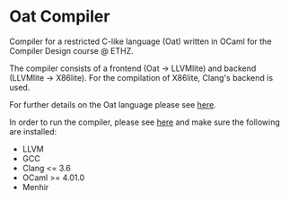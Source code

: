 # Oat Compiler
Compiler for a restricted C-like language (Oat) written in OCaml for the Compiler Design course @ ETHZ.

The compiler consists of a frontend (Oat -> LLVMlite) and backend (LLVMlite -> X86lite). For the compilation of X86lite, Clang's backend is used.

For further details on the Oat language please see [here](https://www.cis.upenn.edu/~cis341/20sp/hw/hw04/oat.pdf).

In order to run the compiler, please see [here](https://github.com/sw9/oat-v1-compiler#use) and make sure the following are installed:
  - LLVM
  - GCC
  - Clang <= 3.6
  - OCaml >= 4.01.0
  - Menhir
